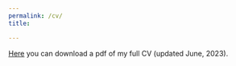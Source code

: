 ```yaml
---
permalink: /cv/
title:

---
```

[Here](/assets/images/tabularCV.pdf) you can download a pdf of my full CV (updated June, 2023).
